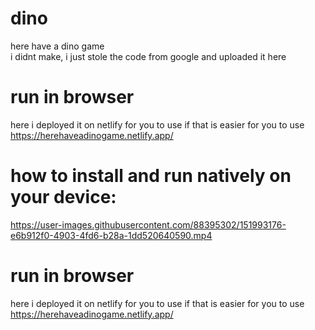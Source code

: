 # dino  
here have a dino game  
i didnt make, i just stole the code from google and uploaded it here  
  
# run in browser
here i deployed it on netlify for you to use if that is easier for you to use  
https://herehaveadinogame.netlify.app/  
  
# how to install and run natively on your device:  

https://user-images.githubusercontent.com/88395302/151993176-e6b912f0-4903-4fd6-b28a-1dd520640590.mp4


# run in browser  
here i deployed it on netlify for you to use if that is easier for you to use  
https://herehaveadinogame.netlify.app/  
